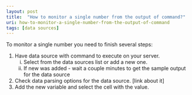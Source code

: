 ```yaml
---
layout: post
title:  "How to monitor a single number from the output of command?"
uri: how-to-monitor-a-single-number-from-the-output-of-command
tags: [data sources]
---
```


<p>
    To monitor a single number you need to finish several steps:
</p>

<!--more-->

<ol>
    <li>
        Have data source with command to execute on your server.
        <ol type="i">
            <li>Select from the data sources list or add a new one. <!-- todo [link how to] --></li>
            <li>If new was added - wait a couple minutes to get the sample output for the data source</li>
        </ol>
    </li>
    <li>
        Check data parsing options for the data source. [link about it]
    </li>
    <li>
        Add the new variable and select the cell with the value.
    </li>
</ol>

<!-- todo [video & images & links] -->
